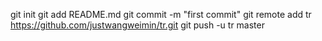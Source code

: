 git init 
git add README.md
git commit -m "first commit" 
git remote add tr https://github.com/justwangweimin/tr.git 
git push -u tr master